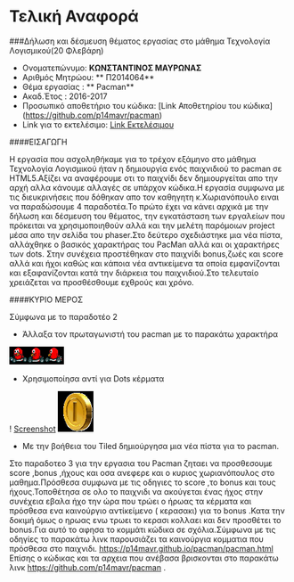 # Τελική Αναφορά
###Δήλωση και δέσμευση θέματος εργασίας στο μάθημα Τεχνολογία Λογισμικού(20 Φλεβάρη)
  
*  Ονοματεπώνυμο: **ΚΩΝΣΤΑΝΤΙΝΟΣ ΜΑΥΡΩΝΑΣ**
*  Αριθμός Μητρώου: ** Π2014064**
*  Θέμα εργασίας : ** Pacman**
*  Ακαδ.Έτος : 2016-2017
*  Προσωπικό αποθετήριο του κώδικα: [Link Αποθετηρίου του κώδικα] (https://github.com/p14mavr/pacman)
*  Link για το εκτελέσιμο: [Link Εκτελέσιμου](https://p14mavr.github.io/pacman/pacman.html)

####ΕΙΣΑΓΩΓΗ

Η εργασία που ασχοληθήκαμε για το τρέχον εξάμηνο στο μάθημα Τεχνολογία Λογισμικού ήταν η δημιουργία ενός παιχνιδιού το pacman σε HTML5.Αξίζει να αναφέρουμε οτι το παιχνίδι δεν δημιουργείται απο την αρχή αλλα κάνουμε αλλαγές σε υπάρχον κώδικα.Η εργασία συμφωνα με τις διευκρινήσεις που δόθηκαν απο τον καθηγητη κ.Χωριανόπουλο ειναι να παραδώσουμε 4 παραδοτέα.Το πρώτο έχει να κάνει αρχικά με την δήλωση και δέσμευση του θέματος, την εγκατάσταση των εργαλείων που πρόκειται να χρησιμοποιηθούν αλλά και την μελέτη παρόμοιων project μέσα απο την σελίδα του phaser.Στο δεύτερο σχεδιάστηκε μια νέα πίστα, αλλάχθηκε ο βασικός χαρακτήρας του PacMan αλλά και οι χαρακτήρες των dots. Στην συνέχεια προστέθηκαν στο παιχνίδι bonus,ζωές και score αλλά και ήχοι καθώς και κάποια νέα αντικείμενα τα οποία εμφανίζονται και εξαφανίζονται κατά την διάρκεια του παιχνιδιού.Στο τελευταίο χρειάζεται να προσθέσθουμε εχθρούς και χρόνο.



####ΚΥΡΙΟ ΜΕΡΟΣ


 Σύμφωνα με το παραδοτέο 2 
 

*  Άλλαξα τον πρωταγωνιστή του pacman με το παρακάτω χαρακτήρα 
 
![Screenshot](birdcar.png)
 
 

 
* Χρησιμοποίησα αντί για Dots κέρματα 

! [Screenshot](dot.png)          ![Screenshot](coin.png)
 


* Με την βοήθεια του  Tiled δημιούργησα μια νέα πίστα για το pacman.



 
Στο παραδοτεο 3 για την εργασια του Pacman ζηταει να προσθεσουμε score ,bonus ,ήχους και οσα ανεφερε και ο κυριος χωριανόπουλος στο μαθημα.Πρόσθεσα συμφωνα με τις οδηγιες το score ,το bonus και τους ήχους.Τοποθέτησα σε ολο το παιχνιδι να ακούγεται ένας ήχος στην συνέχεια εβαλα ήχο την ώρα που τρώει ο ήρωας τα κέρματα και πρόσθεσα ενα καινούργιο αντίκείμενο ( κερασακι) για το bonus .Κατα την δοκιμή όμως ο ηρωας ενω τρωει το κερασι κολλαει και δεν προσθέτει το bonus.Για αυτό το αφησα το κομμάτι κώδικα σε σχόλια.Σύμφωνα με τις οδηγίες το παρακάτω λινκ παρουσιάζει τα καινούργια κομματια που πρόσθεσα στο παιχνιδι. https://p14mavr.github.io/pacman/pacman.html Eπίσης ο κώδικας και τα αρχεια που ανέβασα βρισκονται στο παρακάτω λινκ  https://github.com/p14mavr/pacman .

